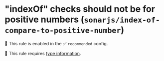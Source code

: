 # "indexOf" checks should not be for positive numbers (`sonarjs/index-of-compare-to-positive-number`)

💼 This rule is enabled in the ✅ `recommended` config.

💭 This rule requires [type information](https://typescript-eslint.io/linting/typed-linting).

<!-- end auto-generated rule header -->
